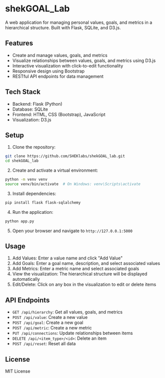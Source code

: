 # shekGOAL_Lab

A web application for managing personal values, goals, and metrics in a hierarchical structure. Built with Flask, SQLite, and D3.js.

## Features

- Create and manage values, goals, and metrics
- Visualize relationships between values, goals, and metrics using D3.js
- Interactive visualization with click-to-edit functionality
- Responsive design using Bootstrap
- RESTful API endpoints for data management

## Tech Stack

- Backend: Flask (Python)
- Database: SQLite
- Frontend: HTML, CSS (Bootstrap), JavaScript
- Visualization: D3.js

## Setup

1. Clone the repository:
```bash
git clone https://github.com/SHEKlabs/shekGOAL_lab.git
cd shekGOAL_lab
```

2. Create and activate a virtual environment:
```bash
python -m venv venv
source venv/bin/activate  # On Windows: venv\Scripts\activate
```

3. Install dependencies:
```bash
pip install flask flask-sqlalchemy
```

4. Run the application:
```bash
python app.py
```

5. Open your browser and navigate to `http://127.0.0.1:5000`

## Usage

1. Add Values: Enter a value name and click "Add Value"
2. Add Goals: Enter a goal name, description, and select associated values
3. Add Metrics: Enter a metric name and select associated goals
4. View the visualization: The hierarchical structure will be displayed automatically
5. Edit/Delete: Click on any box in the visualization to edit or delete items

## API Endpoints

- `GET /api/hierarchy`: Get all values, goals, and metrics
- `POST /api/value`: Create a new value
- `POST /api/goal`: Create a new goal
- `POST /api/metric`: Create a new metric
- `PUT /api/connections`: Update relationships between items
- `DELETE /api/<item_type>/<id>`: Delete an item
- `POST /api/reset`: Reset all data

## License

MIT License 
